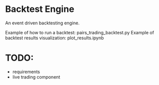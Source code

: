 # Backtest Engine

An event driven backtesting engine.

Example of how to run a backtest: pairs_trading_backtest.py
Example of backtest results visualization: plot_results.ipynb



# TODO:
* requirements
* live trading component
